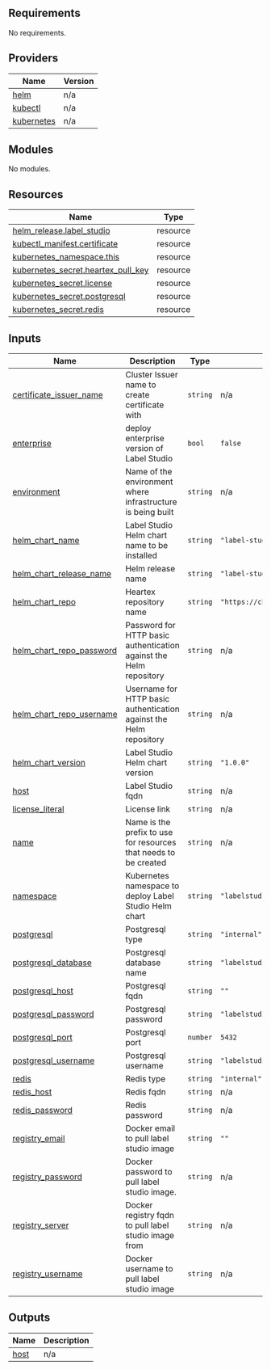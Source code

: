 <!-- BEGIN_TF_DOCS -->
## Requirements

No requirements.

## Providers

| Name | Version |
|------|---------|
| <a name="provider_helm"></a> [helm](#provider\_helm) | n/a |
| <a name="provider_kubectl"></a> [kubectl](#provider\_kubectl) | n/a |
| <a name="provider_kubernetes"></a> [kubernetes](#provider\_kubernetes) | n/a |

## Modules

No modules.

## Resources

| Name | Type |
|------|------|
| [helm_release.label_studio](https://registry.terraform.io/providers/hashicorp/helm/latest/docs/resources/release) | resource |
| [kubectl_manifest.certificate](https://registry.terraform.io/providers/gavinbunney/kubectl/latest/docs/resources/manifest) | resource |
| [kubernetes_namespace.this](https://registry.terraform.io/providers/hashicorp/kubernetes/latest/docs/resources/namespace) | resource |
| [kubernetes_secret.heartex_pull_key](https://registry.terraform.io/providers/hashicorp/kubernetes/latest/docs/resources/secret) | resource |
| [kubernetes_secret.license](https://registry.terraform.io/providers/hashicorp/kubernetes/latest/docs/resources/secret) | resource |
| [kubernetes_secret.postgresql](https://registry.terraform.io/providers/hashicorp/kubernetes/latest/docs/resources/secret) | resource |
| [kubernetes_secret.redis](https://registry.terraform.io/providers/hashicorp/kubernetes/latest/docs/resources/secret) | resource |

## Inputs

| Name | Description | Type | Default | Required |
|------|-------------|------|---------|:--------:|
| <a name="input_certificate_issuer_name"></a> [certificate\_issuer\_name](#input\_certificate\_issuer\_name) | Cluster Issuer name to create certificate with | `string` | n/a | yes |
| <a name="input_enterprise"></a> [enterprise](#input\_enterprise) | deploy enterprise version of Label Studio | `bool` | `false` | no |
| <a name="input_environment"></a> [environment](#input\_environment) | Name of the environment where infrastructure is being built | `string` | n/a | yes |
| <a name="input_helm_chart_name"></a> [helm\_chart\_name](#input\_helm\_chart\_name) | Label Studio Helm chart name to be installed | `string` | `"label-studio"` | no |
| <a name="input_helm_chart_release_name"></a> [helm\_chart\_release\_name](#input\_helm\_chart\_release\_name) | Helm release name | `string` | `"label-studio"` | no |
| <a name="input_helm_chart_repo"></a> [helm\_chart\_repo](#input\_helm\_chart\_repo) | Heartex repository name | `string` | `"https://charts.heartex.com/"` | no |
| <a name="input_helm_chart_repo_password"></a> [helm\_chart\_repo\_password](#input\_helm\_chart\_repo\_password) | Password for HTTP basic authentication against the Helm repository | `string` | n/a | yes |
| <a name="input_helm_chart_repo_username"></a> [helm\_chart\_repo\_username](#input\_helm\_chart\_repo\_username) | Username for HTTP basic authentication against the Helm repository | `string` | n/a | yes |
| <a name="input_helm_chart_version"></a> [helm\_chart\_version](#input\_helm\_chart\_version) | Label Studio Helm chart version | `string` | `"1.0.0"` | no |
| <a name="input_host"></a> [host](#input\_host) | Label Studio fqdn | `string` | n/a | yes |
| <a name="input_license_literal"></a> [license\_literal](#input\_license\_literal) | License link | `string` | n/a | yes |
| <a name="input_name"></a> [name](#input\_name) | Name is the prefix to use for resources that needs to be created | `string` | n/a | yes |
| <a name="input_namespace"></a> [namespace](#input\_namespace) | Kubernetes namespace to deploy Label Studio Helm chart | `string` | `"labelstudio"` | no |
| <a name="input_postgresql"></a> [postgresql](#input\_postgresql) | Postgresql type | `string` | `"internal"` | no |
| <a name="input_postgresql_database"></a> [postgresql\_database](#input\_postgresql\_database) | Postgresql database name | `string` | `"labelstudio"` | no |
| <a name="input_postgresql_host"></a> [postgresql\_host](#input\_postgresql\_host) | Postgresql fqdn | `string` | `""` | no |
| <a name="input_postgresql_password"></a> [postgresql\_password](#input\_postgresql\_password) | Postgresql password | `string` | `"labelstudio"` | no |
| <a name="input_postgresql_port"></a> [postgresql\_port](#input\_postgresql\_port) | Postgresql port | `number` | `5432` | no |
| <a name="input_postgresql_username"></a> [postgresql\_username](#input\_postgresql\_username) | Postgresql username | `string` | `"labelstudio"` | no |
| <a name="input_redis"></a> [redis](#input\_redis) | Redis type | `string` | `"internal"` | no |
| <a name="input_redis_host"></a> [redis\_host](#input\_redis\_host) | Redis fqdn | `string` | n/a | yes |
| <a name="input_redis_password"></a> [redis\_password](#input\_redis\_password) | Redis password | `string` | n/a | yes |
| <a name="input_registry_email"></a> [registry\_email](#input\_registry\_email) | Docker email to pull label studio image | `string` | `""` | no |
| <a name="input_registry_password"></a> [registry\_password](#input\_registry\_password) | Docker password to pull label studio image. | `string` | n/a | yes |
| <a name="input_registry_server"></a> [registry\_server](#input\_registry\_server) | Docker registry fqdn to pull label studio image from | `string` | n/a | yes |
| <a name="input_registry_username"></a> [registry\_username](#input\_registry\_username) | Docker username to pull label studio image | `string` | n/a | yes |

## Outputs

| Name | Description |
|------|-------------|
| <a name="output_host"></a> [host](#output\_host) | n/a |
<!-- END_TF_DOCS -->